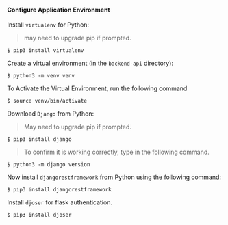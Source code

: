 #### Configure Application Environment
 
Install `virtualenv` for Python:
> may need to upgrade pip if prompted.
 
    $ pip3 install virtualenv
 
Create a virtual environment (in the `backend-api` directory):

    $ python3 -m venv venv

To Activate the Virtual Environment, run the following command

    $ source venv/bin/activate

Download `Django` from Python:
> May need to upgrade pip if prompted. 

    $ pip3 install django

> To confirm it is working correctly, type in the following command.

    $ python3 -m django version

Now install `djangorestframework` from Python using the following command:

    $ pip3 install djangorestframework

Install `djoser` for flask authentication.

    $ pip3 install djoser